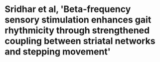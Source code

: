 # Sridhar et al, 'Beta-frequency sensory stimulation enhances gait rhythmicity through strengthened coupling between striatal networks and stepping movement'
